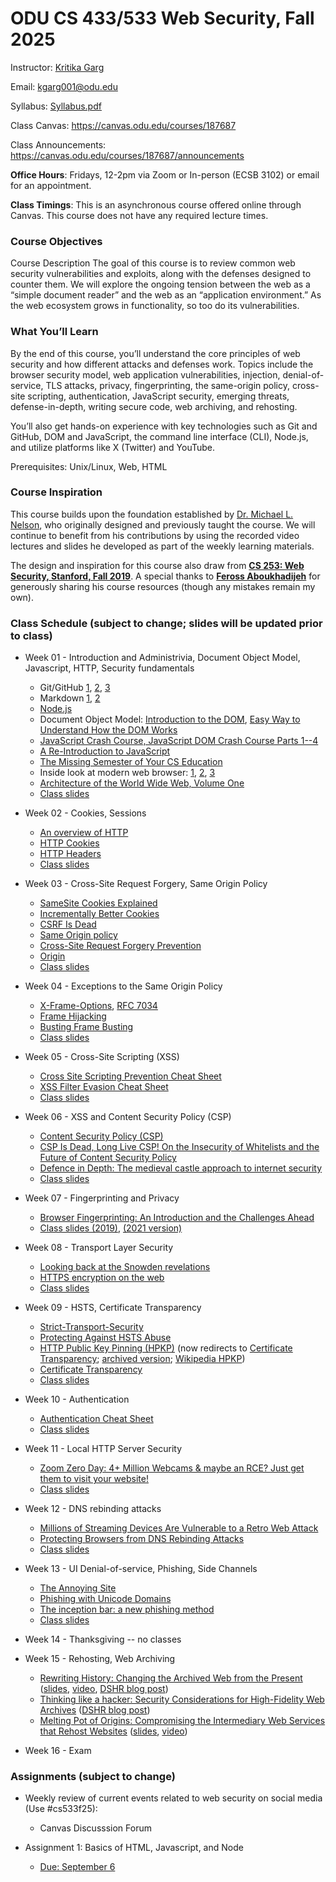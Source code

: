 # ODU CS 433/533 Web Security, Fall 2025

Instructor: [Kritika Garg](https://kritikagarg.github.io/)

Email: kgarg001@odu.edu

Syllabus: [Syllabus.pdf](Syllabus.pdf)

Class Canvas: https://canvas.odu.edu/courses/187687

Class Announcements: https://canvas.odu.edu/courses/187687/announcements

**Office Hours**: Fridays, 12-2pm via Zoom or In-person (ECSB 3102) or email for an appointment. 

**Class Timings**: This is an asynchronous course offered online through Canvas. This course does not have any required lecture times. 

### Course Objectives

Course Description
The goal of this course is to review common web security vulnerabilities and exploits, along with the defenses designed to counter them. We will explore the ongoing tension between the web as a “simple document reader” and the web as an “application environment.” As the web ecosystem grows in functionality, so too do its vulnerabilities.

### What You’ll Learn
By the end of this course, you’ll understand the core principles of web security and how different attacks and defenses work. Topics include the browser security model, web application vulnerabilities, injection, denial-of-service, TLS attacks, privacy, fingerprinting, the same-origin policy, cross-site scripting, authentication, JavaScript security, emerging threats, defense-in-depth, writing secure code, web archiving, and rehosting.

You’ll also get hands-on experience with key technologies such as Git and GitHub, DOM and JavaScript, the command line interface (CLI), Node.js, and utilize platforms like X (Twitter) and YouTube.

Prerequisites: Unix/Linux, Web, HTML


### Course Inspiration

This course builds upon the foundation established by [Dr. Michael L. Nelson](http://www.cs.odu.edu/~mln/), who originally designed and previously taught the course. We will continue to benefit from his contributions by using the recorded video lectures and slides he developed as part of the weekly learning materials.  

The design and inspiration for this course also draw from **[CS 253: Web Security, Stanford, Fall 2019](https://web.stanford.edu/class/cs253/)**. A special thanks to **[Feross Aboukhadijeh](https://feross.org/)** for generously sharing his course resources (though any mistakes remain my own).  


### Class Schedule (subject to change; slides will be updated prior to class)

* Week 01 - Introduction and Administrivia, Document Object Model, Javascript, HTTP, Security fundamentals
   * Git/GitHub [1](https://guides.github.com/introduction/git-handbook/), [2](https://www.youtube.com/watch?v=0fKg7e37bQE#t=4m20s), [3](https://education.github.com/git-cheat-sheet-education.pdf)
   * Markdown [1](https://guides.github.com/features/mastering-markdown/), [2](https://www.markdownguide.org/cheat-sheet/)
   * [Node.js](https://nodejs.org/)
   * Document Object Model: [Introduction to the DOM](https://developer.mozilla.org/en-US/docs/Web/API/Document_Object_Model/Introduction), [Easy Way to Understand How the DOM Works](https://www.youtube.com/watch?v=2Tld4yyN_tw)
   * [JavaScript Crash Course, JavaScript DOM Crash Course Parts 1--4](https://www.youtube.com/playlist?list=PLillGF-RfqbbnEGy3ROiLWk7JMCuSyQtX)
   * [A Re-Introduction to JavaScript](https://developer.mozilla.org/en-US/docs/Web/JavaScript/A_re-introduction_to_JavaScript)
   * [The Missing Semester of Your CS Education](https://missing.csail.mit.edu/)
   * Inside look at modern web browser: [1](https://developers.google.com/web/updates/2018/09/inside-browser-part1), [2](https://developers.google.com/web/updates/2018/09/inside-browser-part2), [3](https://developers.google.com/web/updates/2018/09/inside-browser-part3)
   * [Architecture of the World Wide Web, Volume One](https://www.w3.org/TR/webarch/)
   * [Class slides](https://docs.google.com/presentation/d/1VH6XEHQUUDqGKRti_QwGHLSo1INi0oLKKwZu9kiqsCM/edit)

* Week 02 - Cookies, Sessions
   * [An overview of HTTP](https://developer.mozilla.org/en-US/docs/Web/HTTP/Overview)
   * [HTTP Cookies](https://developer.mozilla.org/en-US/docs/Web/HTTP/Cookies)
   * [HTTP Headers](https://developer.mozilla.org/en-US/docs/Web/HTTP/Headers)
   * [Class slides](https://docs.google.com/presentation/d/1xWjpIO2qa4ODR_WtnEPca09QLJR53Tg342tgaSHOvlc/edit)

* Week 03 - Cross-Site Request Forgery, Same Origin Policy
   * [SameSite Cookies Explained](https://web.dev/samesite-cookies-explained/)
   * [Incrementally Better Cookies](https://tools.ietf.org/html/draft-west-cookie-incrementalism-01#section-4.1)
   * [CSRF Is Dead](https://scotthelme.co.uk/csrf-is-dead/)
   * [Same Origin policy](https://developer.mozilla.org/en-US/docs/Web/Security/Same-origin_policy)
   * [Cross-Site Request Forgery Prevention](https://cheatsheetseries.owasp.org/cheatsheets/Cross-Site_Request_Forgery_Prevention_Cheat_Sheet.html)
   * [Origin](https://developer.mozilla.org/en-US/docs/Web/HTTP/Headers/Origin)
   * [Class slides](https://docs.google.com/presentation/d/1iq7VzvbNLPmX-NacqP9rxtcu5t9KzNsoDOEH5DD_QLI/edit)

* Week 04 - Exceptions to the Same Origin Policy
   * [X-Frame-Options](https://developer.mozilla.org/en-US/docs/Web/HTTP/Headers/X-Frame-Options), [RFC 7034](https://tools.ietf.org/html/rfc7034)
   * [Frame Hijacking](https://seclab.stanford.edu/websec/frames/)
   * [Busting Frame Busting](https://seclab.stanford.edu/websec/framebusting/)
   * [Class slides](https://docs.google.com/presentation/d/1Plnj7daapSkTP_asfJSS3EKoI7VZ2gGapaTPFQX9M1g/edit)

* Week 05 - Cross-Site Scripting (XSS)
   * [Cross Site Scripting Prevention Cheat Sheet](https://cheatsheetseries.owasp.org/cheatsheets/Cross_Site_Scripting_Prevention_Cheat_Sheet.html)
   * [XSS Filter Evasion Cheat Sheet](https://owasp.org/www-community/xss-filter-evasion-cheatsheet)
   * [Class slides](https://docs.google.com/presentation/d/1ba-AcmEJpOBz33qlDne6Re0d4hhwflil1WnlW_z_Rh8/edit)

* Week 06 - XSS and Content Security Policy (CSP)
   * [Content Security Policy (CSP)](https://developer.mozilla.org/en-US/docs/Web/HTTP/CSP) 
   * [CSP Is Dead, Long Live CSP! On the Insecurity of Whitelists and the Future of Content Security Policy](https://research.google/pubs/pub45542/)
   * [Defence in Depth: The medieval castle approach to internet security](https://medstack.co/blog/defence-in-depth-the-medieval-castle-approach-to-internet-security/)
   * [Class slides](https://docs.google.com/presentation/d/1m9aiIwfehu37zgkfMXaN1nI2VYO8AisGc_4dsZLYIrg/edit)

* Week 07 - Fingerprinting and Privacy
   * [Browser Fingerprinting: An Introduction and the Challenges Ahead](https://blog.torproject.org/browser-fingerprinting-introduction-and-challenges-ahead)
   * [Class slides (2019)](/slides/pete-snyder-brave-online-tracking-2019.pdf), [(2021 version)](/slides/pete-snyder-brave-online-tracking-2021.pdf)

* Week 08 - Transport Layer Security
    * [Looking back at the Snowden revelations](https://blog.cryptographyengineering.com/2019/09/24/looking-back-at-the-snowden-revelations/)
    * [HTTPS encryption on the web](https://transparencyreport.google.com/https/overview)
    * [Class slides](https://docs.google.com/presentation/d/17k2wy3MlP5fdTLL7QzQwNIThtfVaPASyhYvcqTeVSJI/edit#)

* Week 09 - HSTS, Certificate Transparency
    * [Strict-Transport-Security](https://developer.mozilla.org/en-US/docs/Web/HTTP/Headers/Strict-Transport-Security)
    * [Protecting Against HSTS Abuse](https://webkit.org/blog/8146/protecting-against-hsts-abuse/)
    * [HTTP Public Key Pinning (HPKP)](https://developer.mozilla.org/en-US/docs/Web/HTTP/Public_Key_Pinning) (now redirects to [Certificate Transparency](https://developer.mozilla.org/en-US/docs/Web/Security/Certificate_Transparency); [archived version](http://web.archive.org/web/20220329000600/https://developer.mozilla.org/en-US/docs/Web/HTTP/Public_Key_Pinning); [Wikipedia HPKP](https://en.wikipedia.org/wiki/HTTP_Public_Key_Pinning))
    * [Certificate Transparency](https://tools.ietf.org/html/rfc6962)
    * [Class slides](slides/stark-palmer-https-2019.pdf)

* Week 10 - Authentication
    * [Authentication Cheat Sheet](https://cheatsheetseries.owasp.org/cheatsheets/Authentication_Cheat_Sheet.html)
    * [Class slides](https://docs.google.com/presentation/d/1dS0WQ4l6vaZozTOwXZH0dlLqCzTA6lH0yJYFrnd6f4Y/edit)

* Week 11 - Local HTTP Server Security
    * [Zoom Zero Day: 4+ Million Webcams & maybe an RCE? Just get them to visit your website!](https://infosecwriteups.com/zoom-zero-day-4-million-webcams-maybe-an-rce-just-get-them-to-visit-your-website-ac75c83f4ef5)
    * [Class slides](https://docs.google.com/presentation/d/1bY4q_uOauOXA65IcwxBpJmCCwUvcQQUh78kdp3l9JmU/edit)

* Week 12 - DNS rebinding attacks
    * [Millions of Streaming Devices Are Vulnerable to a Retro Web Attack](https://www.wired.com/story/chromecast-roku-sonos-dns-rebinding-vulnerability/)
    * [Protecting Browsers from DNS Rebinding Attacks](https://crypto.stanford.edu/dns/dns-rebinding.pdf)
    * [Class slides](https://docs.google.com/presentation/d/1yH2gE2jwMF-ySg44qflwttsHh7rqFKepfdokYuySGS0/edit)

* Week 13 - UI Denial-of-service, Phishing, Side Channels
    * [The Annoying Site](https://github.com/feross/theannoyingsite.com)
    * [Phishing with Unicode Domains](https://www.xudongz.com/blog/2017/idn-phishing/)
    * [The inception bar: a new phishing method](https://jameshfisher.com/2019/04/27/the-inception-bar-a-new-phishing-method/)
    * [Class slides](https://docs.google.com/presentation/d/1yLOAAMgyweGspggK9R7ZlDBH11G7VRu5yT19QOgPYAA/edit)

* Week 14 - Thanksgiving -- no classes

* Week 15 - Rehosting, Web Archiving
    * [Rewriting History: Changing the Archived Web from the Present](https://rewritinghistory.cs.washington.edu/) ([slides](slides/Lerner-ACM-CCS-2017.pdf), [video](https://www.youtube.com/watch?v=Pn65m3l0Zw8), [DSHR blog post](https://blog.dshr.org/2017/09/attacking-users-of-wayback-machine.html))
    * [Thinking like a hacker: Security Considerations for High-Fidelity Web Archives](http://labs.rhizome.org/presentations/security.html) ([DSHR blog post](https://blog.dshr.org/2017/06/wac2017-security-issues-for-web-archives.html))
    * [Melting Pot of Origins: Compromising the Intermediary Web Services that Rehost Websites](https://www.ndss-symposium.org/ndss-paper/melting-pot-of-origins-compromising-the-intermediary-web-services-that-rehost-websites/) ([slides](https://www.ndss-symposium.org/wp-content/uploads/24140-slides.pdf), [video](https://www.youtube.com/watch?v=uhA_KGTQXP0))

* Week 16 - Exam 

### Assignments (subject to change)

* Weekly review of current events related to web security on social media (Use #cs533f25): 
    * Canvas Discusssion Forum   

* Assignment 1: Basics of HTML, Javascript, and Node
   * [Due: September 6](/assignments/assignment-1.md)

